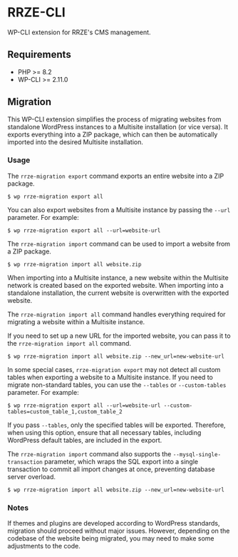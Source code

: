 # RRZE-CLI

WP-CLI extension for RRZE's CMS management.

## Requirements

-   PHP >= 8.2
-   WP-CLI >= 2.11.0

## Migration

This WP-CLI extension simplifies the process of migrating websites from standalone WordPress instances to a Multisite installation (or vice versa). It exports everything into a ZIP package, which can then be automatically imported into the desired Multisite installation.

### Usage

The `rrze-migration export` command exports an entire website into a ZIP package.

```
$ wp rrze-migration export all
```

You can also export websites from a Multisite instance by passing the `--url` parameter. For example:

```
$ wp rrze-migration export all --url=website-url
```

The `rrze-migration import` command can be used to import a website from a ZIP package.

```
$ wp rrze-migration import all website.zip
```

When importing into a Multisite instance, a new website within the Multisite network is created based on the exported website. When importing into a standalone installation, the current website is overwritten with the exported website.

The `rrze-migration import all` command handles everything required for migrating a website within a Multisite instance.

If you need to set up a new URL for the imported website, you can pass it to the `rrze-migration import all` command.

```
$ wp rrze-migration import all website.zip --new_url=new-website-url
```

In some special cases, `rrze-migration export` may not detect all custom tables when exporting a website to a Multisite instance. If you need to migrate non-standard tables, you can use the `--tables` or `--custom-tables` parameter. For example:

```
$ wp rrze-migration export all --url=website-url --custom-tables=custom_table_1,custom_table_2
```

If you pass `--tables`, only the specified tables will be exported. Therefore, when using this option, ensure that all necessary tables, including WordPress default tables, are included in the export.

The `rrze-migration import` command also supports the `--mysql-single-transaction` parameter, which wraps the SQL export into a single transaction to commit all import changes at once, preventing database server overload.

```
$ wp rrze-migration import all website.zip --new_url=new-website-url
```

### Notes

If themes and plugins are developed according to WordPress standards, migration should proceed without major issues. However, depending on the codebase of the website being migrated, you may need to make some adjustments to the code.